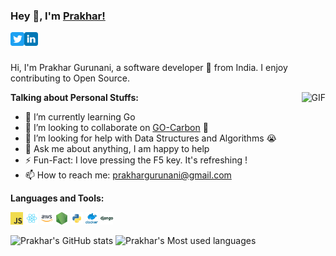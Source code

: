 ### Hey 👋, I'm [Prakhar!](https://www.prakhargurunani.com) 

<a href="https://twitter.com/FirePing32">
  <img align="left" alt="Prakhar's Twitter" width="22px" src="https://raw.githubusercontent.com/edent/SuperTinyIcons/master/images/svg/twitter.svg" />
</a>
<a href="https://www.linkedin.com/in/prakhargurunani/">
  <img align="left" alt="Prakhar's LinkedIn" width="22px" src="https://raw.githubusercontent.com/edent/SuperTinyIcons/master/images/svg/linkedin.svg" />
</a>

<br />
<br />

Hi, I'm Prakhar Gurunani, a software developer 🚀 from India. I enjoy contributing to Open Source.

  <img align="right" alt="GIF" src="https://media.giphy.com/media/836HiJc7pgzy8iNXCn/giphy.gif" />
  
**Talking about Personal Stuffs:**

- 🌱 I’m currently learning Go
- 👯 I’m looking to collaborate on [GO-Carbon](https://github.com/FirePing32/go-carbon) 🤝
- 🤔 I’m looking for help with Data Structures and Algorithms 😭
- 💬 Ask me about anything, I am happy to help
- ⚡️ Fun-Fact: I love pressing the F5 key. It's refreshing !
- 📫 How to reach me: prakhargurunani@gmail.com

**Languages and Tools:**  

<code><img height="20" src="https://raw.githubusercontent.com/github/explore/80688e429a7d4ef2fca1e82350fe8e3517d3494d/topics/javascript/javascript.png"></code>
<code><img height="20" src="https://raw.githubusercontent.com/github/explore/80688e429a7d4ef2fca1e82350fe8e3517d3494d/topics/react/react.png"></code>
<code><img height="20" src="https://raw.githubusercontent.com/github/explore/80688e429a7d4ef2fca1e82350fe8e3517d3494d/topics/aws/aws.png"></code>
<code><img height="20" src="https://raw.githubusercontent.com/github/explore/80688e429a7d4ef2fca1e82350fe8e3517d3494d/topics/nodejs/nodejs.png"></code>
<code><img height="20" src="https://raw.githubusercontent.com/github/explore/80688e429a7d4ef2fca1e82350fe8e3517d3494d/topics/python/python.png"></code>
<code><img height="20" src="https://raw.githubusercontent.com/github/explore/80688e429a7d4ef2fca1e82350fe8e3517d3494d/topics/docker/docker.png"></code>
<code><img height="20" src="https://raw.githubusercontent.com/github/explore/80688e429a7d4ef2fca1e82350fe8e3517d3494d/topics/django/django.png"></code>


![Prakhar's GitHub stats](https://github-readme-stats-git-masterrstaa-rickstaa.vercel.app/api?username=FirePing32&show_icons=true&hide_border=true&theme=tokyonight)
![Prakhar's Most used languages](https://github-readme-stats-git-masterrstaa-rickstaa.vercel.app/api/top-langs/?username=FirePing32&layout=compact&show_icons=true&hide_border=true&theme=tokyonight)
